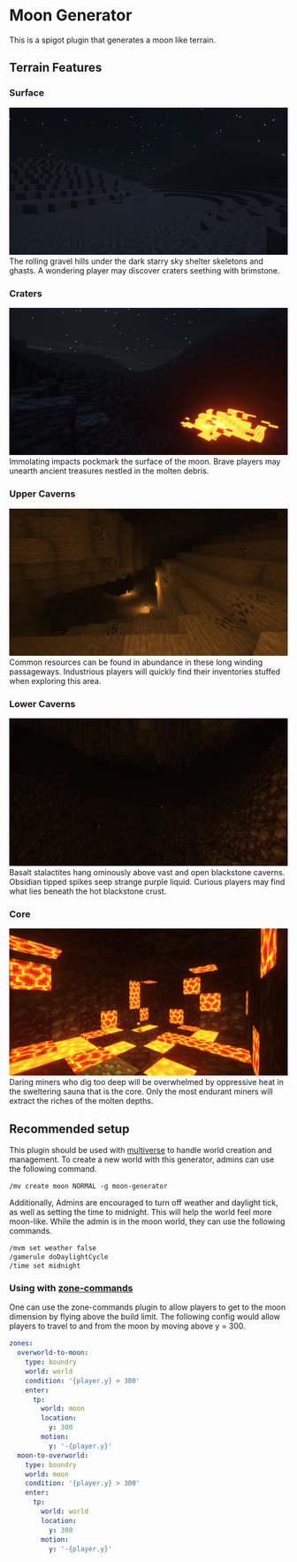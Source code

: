 # Moon Generator
This is a spigot plugin that generates a moon like terrain.

## Terrain Features
### Surface
![Rolling gravel hills](preview/surface.png)
The rolling gravel hills under the dark starry sky shelter skeletons and ghasts. A wondering player may discover craters seething with brimstone.
### Craters
![Seething crater](preview/crater.png)
Immolating impacts pockmark the surface of the moon. Brave players may unearth ancient treasures nestled in the molten debris.
### Upper Caverns
![Upper caverns](preview/upper_caverns.png)
Common resources can be found in abundance in these long winding passageways. Industrious players will quickly find their inventories stuffed when exploring this area.
### Lower Caverns
![Lower caverns](preview/lower_caverns.png)
Basalt stalactites hang ominously above vast and open blackstone caverns. Obsidian tipped spikes seep strange purple liquid. Curious players may find what lies beneath the hot blackstone crust.
### Core
![Molten core](preview/core.png)
Daring miners who dig too deep will be overwhelmed by oppressive heat in the sweltering sauna that is the core. Only the most endurant miners will extract the riches of the molten depths.

## Recommended setup
This plugin should be used with [multiverse](https://www.curseforge.com/minecraft/bukkit-plugins/multiverse-core#c7381) to handle world creation and management. To create a new world with this generator, admins can use the following command.
```
/mv create moon NORMAL -g moon-generator
```

Additionally, Admins are encouraged to turn off weather and daylight tick, as well as setting the time to midnight. This will help the world feel more moon-like. While the admin is in the moon world, they can use the following commands.
```
/mvm set weather false
/gamerule doDaylightCycle
/time set midnight
```
### Using with [zone-commands](https://github.com/Yukiiro-Nite/zone-commands)
One can use the zone-commands plugin to allow players to get to the moon dimension by flying above the build limit. The following config would allow players to travel to and from the moon by moving above y = 300.
```yaml
zones:
  overworld-to-moon:
    type: boundry
    world: world
    condition: '{player.y} > 300'
    enter:
      tp:
        world: moon
        location:
          y: 300
        motion:
          y: '-{player.y}'
  moon-to-overworld:
    type: boundry
    world: moon
    condition: '{player.y} > 300'
    enter:
      tp:
        world: world
        location:
          y: 300
        motion:
          y: '-{player.y}'
```
